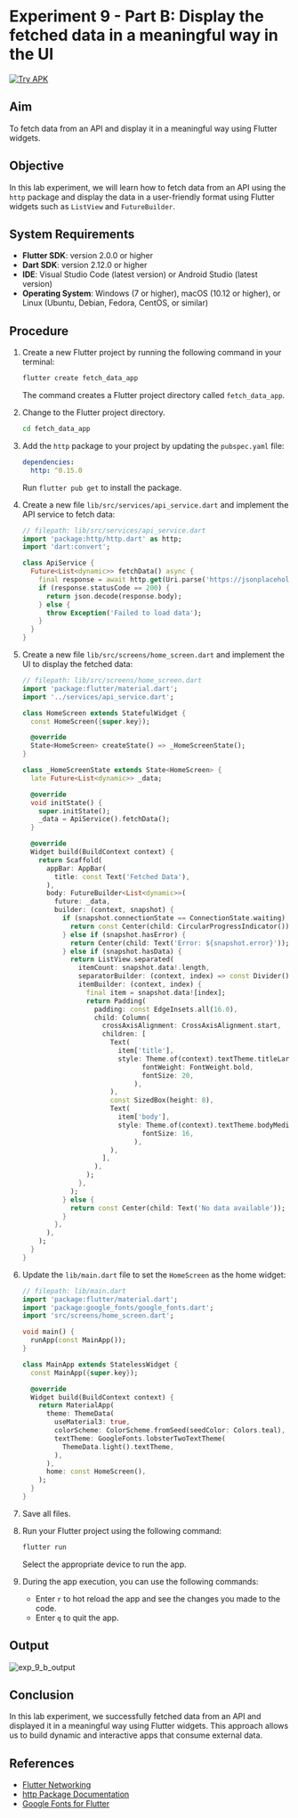 # Experiment 9 - Part B: **Display the fetched data in a meaningful way in the UI**
[![Try APK](https://img.shields.io/badge/Try%20APK-Download-blue)](https://srinu2003.github.io/Flutter-Lab/build-output/exp_9_b.apk)

## Aim
To fetch data from an API and display it in a meaningful way using Flutter widgets.

## Objective
In this lab experiment, we will learn how to fetch data from an API using the `http` package and display the data in a user-friendly format using Flutter widgets such as `ListView` and `FutureBuilder`.

## System Requirements
- **Flutter SDK**: version 2.0.0 or higher
- **Dart SDK**: version 2.12.0 or higher
- **IDE**: Visual Studio Code (latest version) or Android Studio (latest version)
- **Operating System**: Windows (7 or higher), macOS (10.12 or higher), or Linux (Ubuntu, Debian, Fedora, CentOS, or similar)

## Procedure

1. Create a new Flutter project by running the following command in your terminal:
    ```cmd
    flutter create fetch_data_app
    ```
    The command creates a Flutter project directory called `fetch_data_app`.

2. Change to the Flutter project directory.
    ```cmd
    cd fetch_data_app
    ```

3. Add the `http` package to your project by updating the `pubspec.yaml` file:
    ```yaml
    dependencies:
      http: ^0.15.0
    ```
    Run `flutter pub get` to install the package.

4. Create a new file `lib/src/services/api_service.dart` and implement the API service to fetch data:
    ```dart
    // filepath: lib/src/services/api_service.dart
    import 'package:http/http.dart' as http;
    import 'dart:convert';

    class ApiService {
      Future<List<dynamic>> fetchData() async {
        final response = await http.get(Uri.parse('https://jsonplaceholder.typicode.com/posts'));
        if (response.statusCode == 200) {
          return json.decode(response.body);
        } else {
          throw Exception('Failed to load data');
        }
      }
    }
    ```

5. Create a new file `lib/src/screens/home_screen.dart` and implement the UI to display the fetched data:
    ```dart
    // filepath: lib/src/screens/home_screen.dart
    import 'package:flutter/material.dart';
    import '../services/api_service.dart';

    class HomeScreen extends StatefulWidget {
      const HomeScreen({super.key});

      @override
      State<HomeScreen> createState() => _HomeScreenState();
    }

    class _HomeScreenState extends State<HomeScreen> {
      late Future<List<dynamic>> _data;

      @override
      void initState() {
        super.initState();
        _data = ApiService().fetchData();
      }

      @override
      Widget build(BuildContext context) {
        return Scaffold(
          appBar: AppBar(
            title: const Text('Fetched Data'),
          ),
          body: FutureBuilder<List<dynamic>>(
            future: _data,
            builder: (context, snapshot) {
              if (snapshot.connectionState == ConnectionState.waiting) {
                return const Center(child: CircularProgressIndicator());
              } else if (snapshot.hasError) {
                return Center(child: Text('Error: ${snapshot.error}'));
              } else if (snapshot.hasData) {
                return ListView.separated(
                  itemCount: snapshot.data!.length,
                  separatorBuilder: (context, index) => const Divider(),
                  itemBuilder: (context, index) {
                    final item = snapshot.data![index];
                    return Padding(
                      padding: const EdgeInsets.all(16.0),
                      child: Column(
                        crossAxisAlignment: CrossAxisAlignment.start,
                        children: [
                          Text(
                            item['title'],
                            style: Theme.of(context).textTheme.titleLarge?.copyWith(
                                  fontWeight: FontWeight.bold,
                                  fontSize: 20,
                                ),
                          ),
                          const SizedBox(height: 8),
                          Text(
                            item['body'],
                            style: Theme.of(context).textTheme.bodyMedium?.copyWith(
                                  fontSize: 16,
                                ),
                          ),
                        ],
                      ),
                    );
                  },
                );
              } else {
                return const Center(child: Text('No data available'));
              }
            },
          ),
        );
      }
    }
    ```

6. Update the `lib/main.dart` file to set the `HomeScreen` as the home widget:
    ```dart
    // filepath: lib/main.dart
    import 'package:flutter/material.dart';
    import 'package:google_fonts/google_fonts.dart';
    import 'src/screens/home_screen.dart';

    void main() {
      runApp(const MainApp());
    }

    class MainApp extends StatelessWidget {
      const MainApp({super.key});

      @override
      Widget build(BuildContext context) {
        return MaterialApp(
          theme: ThemeData(
            useMaterial3: true,
            colorScheme: ColorScheme.fromSeed(seedColor: Colors.teal),
            textTheme: GoogleFonts.lobsterTwoTextTheme(
              ThemeData.light().textTheme,
            ),
          ),
          home: const HomeScreen(),
        );
      }
    }
    ```

7. Save all files.

8. Run your Flutter project using the following command:
    ```cmd
    flutter run
    ```
    Select the appropriate device to run the app.

9. During the app execution, you can use the following commands:
    - Enter `r` to hot reload the app and see the changes you made to the code.
    - Enter `q` to quit the app.

## Output
![exp_9_b_output](exp_9_b_output.png)

## Conclusion
In this lab experiment, we successfully fetched data from an API and displayed it in a meaningful way using Flutter widgets. This approach allows us to build dynamic and interactive apps that consume external data.

## References
- [Flutter Networking](https://docs.flutter.dev/development/data-and-backend/networking)
- [http Package Documentation](https://pub.dev/packages/http)
- [Google Fonts for Flutter](https://pub.dev/packages/google_fonts)